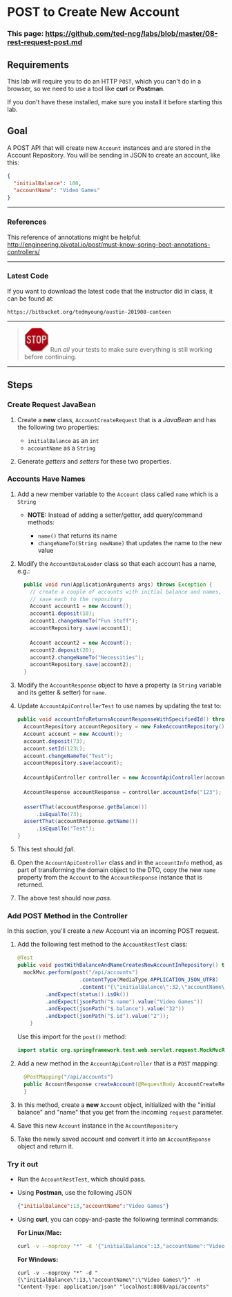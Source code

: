 # POST to Create New Account

### This page: https://github.com/ted-ncg/labs/blob/master/08-rest-request-post.md

## Requirements

This lab will require you to do an HTTP `POST`, which you can't do in a browser,
so we need to use a tool like **curl** or **Postman**.

If you don't have these installed, make sure you install it before starting this lab.

## Goal

A POST API that will create new `Account` instances and are stored in the Account Repository.
You will be sending in JSON to create an account, like this:

  ```json
  {
    "initialBalance": 100,
    "accountName": "Video Games"
  }
  ```

----

### References

This reference of annotations might be helpful: http://engineering.pivotal.io/post/must-know-spring-boot-annotations-controllers/

----

### Latest Code

If you want to download the latest code that the instructor did in class, it can be found at:

```
https://bitbucket.org/tedmyoung/austin-201908-canteen
```

----

> <img src="stop-sign.jpg" width="56" /> Run *all* your tests to make sure everything is still working before continuing.

----

## Steps

### Create Request JavaBean

1. Create a **new** class, `AccountCreateRequest` that is a *JavaBean* and has the following two properties:

   * `initialBalance` as an `int`
   * `accountName` as a `String`

1. Generate *getters* and *setters* for these two properties.

### Accounts Have Names

1. Add a new member variable to the `Account` class called `name` which is a `String`

   * **NOTE:** Instead of adding a setter/getter, add query/command methods:
   
     * `name()` that returns its name
     * `changeNameTo(String newName)` that updates the name to the new value

1. Modify the `AccountDataLoader` class so that each account has a name, e.g.:

    ```java
      public void run(ApplicationArguments args) throws Exception {
        // create a couple of accounts with initial balance and names,
        // save each to the repository
        Account account1 = new Account();
        account1.deposit(10);
        account1.changeNameTo("Fun stuff");
        accountRepository.save(account1);
     
        Account account2 = new Account();
        account2.deposit(20);
        account2.changeNameTo("Necessities");
        accountRepository.save(account2);
      }
    ```

1. Modify the `AccountResponse` object to have a property 
   (a `String` variable and its getter & setter) for `name`.

1. Update `AccountApiControllerTest` to use names by updating the test to:

   ```java
   public void accountInfoReturnsAccountResponseWithSpecifiedId() throws Exception {
     AccountRepository accountRepository = new FakeAccountRepository();
     Account account = new Account();
     account.deposit(73);
     account.setId(123L);
     account.changeNameTo("Test");
     accountRepository.save(account);

     AccountApiController controller = new AccountApiController(accountRepository); 

     AccountResponse accountResponse = controller.accountInfo("123"); 

     assertThat(accountResponse.getBalance())
         .isEqualTo(73);
     assertThat(accountResponse.getName())
         .isEqualTo("Test");
   }   
   ```

1. This test should *fail*.

1. Open the `AccountApiController` class and in the `accountInfo` method,
   as part of transforming the domain object to the DTO, 
   copy the new `name` property from the `Account` to the `AccountResponse` 
   instance that is returned.

1. The above test should now *pass*.

### Add POST Method in the Controller

In this section, you'll create a *new* Account via an incoming POST request.

1. Add the following test method to the `AccountRestTest` class:

      ```java
      @Test
      public void postWithBalanceAndNameCreatesNewAccountInRepository() throws Exception {
        mockMvc.perform(post("/api/accounts")
                          .contentType(MediaType.APPLICATION_JSON_UTF8)
                          .content("{\"initialBalance\":32,\"accountName\":\"Video Games\"}"))
               .andExpect(status().isOk())
               .andExpect(jsonPath("$.name").value("Video Games"))
               .andExpect(jsonPath("$.balance").value("32"))
               .andExpect(jsonPath("$.id").value("2"));
          }
      ```

   Use this import for the `post()` method:
   
   ```java
   import static org.springframework.test.web.servlet.request.MockMvcRequestBuilders.post;
   ``` 

1. Add a new method in the `AccountApiController` that is a `POST` mapping:

    ```java
      @PostMapping("/api/accounts")
      public AccountResponse createAccount(@RequestBody AccountCreateRequest request) {
      }
    ```

1. In this method, create a **new** `Account` object, initialized with the "initial balance" and "name" that you get from the incoming `request` parameter.

1. Save this new `Account` instance in the `AccountRepository`

1. Take the newly saved account and convert it into an `AccountReponse` object and return it.

### Try it out

* Run the `AccountRestTest`, which should pass.

* Using **Postman**, use the following JSON

    ```json
    {"initialBalance":13,"accountName":"Video Games"}
    ```

* Using **curl**, you can copy-and-paste the following terminal commands:

    **For Linux/Mac:**
    
    ```bash
    curl -v --noproxy "*" -d '{"initialBalance":13,"accountName":"Video Games"}' -H 'Content-Type: application/json' "localhost:8080/api/accounts"
    ```

    **For Windows:**
    
    ```
    curl -v --noproxy "*" -d "{\"initialBalance\":13,\"accountName\":\"Video Games\"}" -H "Content-Type: application/json" "localhost:8080/api/accounts"
    ```
